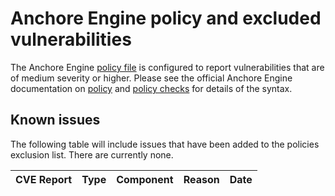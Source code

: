 # Anchore Engine policy and excluded vulnerabilities
The Anchore Engine [policy file](anchore-policy.json) is configured to report vulnerabilities that are of medium severity or higher.  Please see the official Anchore Engine documentation on [policy](https://docs.anchore.com/current/docs/engine/general/concepts/policy/) and [policy checks](https://docs.anchore.com/current/docs/overview/concepts/policy/policy_checks/) for details of the syntax.

## Known issues
The following table will include issues that have been added to the policies exclusion list.
There are currently none.

| CVE Report    |Type      | Component | Reason       | Date |
| ------------- | -------  |----------| ------------- | ---- |

